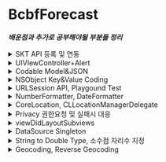 
# BcbfForecast

___배운점과 추가로 공부해야될 부분들 정리___


<details markdown="1">
<summary> SKT API 등록 및 연동 </summary>

- API는 SK Open API를 사용했다. 해당 링크는 [여기](https://openapi.sk.com/content/API)로 가면 확인할 수 있다. 
- 특별히 설명할 것은 없는데, 다른 좋은 API들이 많다. 활용해서 뭘 더 만들어보면 재밌을 것 같다. 어려울 것..도 같고 ?ㅎㅎ
- 당장 흥미가 가는 것은 역시나 T map, 그리고 광범위하게 쓰일 수 있는 11번가 API. 이거 2개가 제일 흥미가 가긴 한다. 
# 
![image](https://user-images.githubusercontent.com/60660894/81121311-63fbb600-8f69-11ea-828f-36e54aeb4a12.png)

</details>



<details markdown="1">
<summary> UIVIewController+Alert </summary>

이건 뭐 간단하지만, 그만큼 많이 쓰이므로 하나 첨부
```swift 

extension UIViewController {
    
    func show(message:String) {
        let alert = UIAlertController(title: "알림", message: message, preferredStyle: .alert)
        
        let ok = UIAlertAction(title: "확인", style: .default, handler: nil)
        alert.addAction(ok)
        
        present(alert, animated: true, completion: nil)
    }
    
}
```

</details>



<details markdown="1">
<summary> Codable Model&JSON </summary>

- JSON Pasing 같은 경우에 애초에 Codable 쓰다가 모델링이 제대로 안되면 자꾸 Crash나는 문제때문에 SwiftyJSON을 썼잖아?
- 음, 이번에 Codable을 좀 배운 것 같고 
  - Codable을 좀 더 깊이 파볼 것. 
  - Codable과 Codable이 없던 이전(iOS8)에는 어떻게 했는지 알아볼 것. 
  - ObjectMapper 라이브러리인가? 그거 한 번 사용해볼 것. 
  - Codable과 SwiftyJSON ObjectMapper의 차이, 장단점 등을 파악해볼 것. 

# 

- 그래서 일단 결국은 Codable 부터인데, 요약하면 
  - 전체 데이터 중에 내가 원하는 것만 빼올 수 있다. 
  - 데이터 구조와 모델링을 똑같이 해야한다. 
  - 데이터의 항목?아이템?이름과 구조체의 상수(let) 변수 이름은 동일해야 한다. 
  
- 정말 많이 쓰이므로 잘 숙지해 둘 것. 

```swift 
struct WeatherSummary: Codable {
    
    struct Weather: Codable {
        struct Minutely: Codable{
            struct Sky: Codable {
                let code: String
                let name: String
            }
            
            struct Temperature:Codable {
                let tc: String
                let tmax: String
                let tmin: String
            }
            
            let sky: Sky
            let temperature: Temperature
            
        }
        
        let minutely: [Minutely]
    }
    
    struct Result: Codable {
        let code: Int
        let message: String
        
    }
    
    let weather: Weather
    let result: Result
}

```

```
{
    "weather": {
        "minutely": [
        {
        "station": {
        "longitude": "127.01562",
        "latitude": "37.48891",
        "name": "서초",
        "id": "401",
        "type": "KMA"
        },
        "wind": {
        "wdir": "163.60",
        "wspd": "1.50"
        },
        "precipitation": {
        "sinceOntime": "0.00",
        "type": "0"
        },
        "sky": {
        "code": "SKY_A01",
        "name": "맑음"
        },
        "rain": {
        "sinceOntime": "0.00",
        "sinceMidnight": "0.00",
        "last10min": "0.00",
        "last15min": "0.00",
        "last30min": "0.00",
        "last1hour": "0.00",
        "last6hour": "0.00",
        "last12hour": "0.00",
        "last24hour": "0.00"
        },
        "temperature": {
        "tc": "13.80",
        "tmax": "28.00",
        "tmin": "12.00"
        },
        "humidity": "",
        "pressure": {
        "surface": "",
        "seaLevel": ""
        },
        "lightning": "0",
        "timeObservation": "2020-05-06 07:19:00"
        }
        ]
    },
    "common": {
        "alertYn": "Y",
        "stormYn": "N"
    },
    "result": {
        "code": 9200,
        "requestUrl": "/weather/current/minutely?version=2&lat=37.498206&lon=127.02761&appKey=l7xx3db99b1125e3421e9ad660651d5563b1",
        "message": "성공"
    }
}
```
</details>

<details markdown="1">
<summary> NSObject Key&Value Coding </summary>
</details>

<details markdown="1">
<summary> URLSession API, Playgound Test </summary>

- 몰랐는데, playground를 만들어서 API를 테스트 해볼 수가 있드라. 
- 그냥 원하는 이름으로 ㅇㅇㅇApi처럼 playground를 하나 만들고 테스트 하면 돼. 
- 라이브러리 안쓰고 URLSession을 사용했어. 
- URLSession와 Alamofire의 차이가 무엇인지, 장단점을 찾아보도록 해. 
- 여기서의 핵심은, 
    - URLSession 사용해서 request, response 하는 부분 
    - 에러나 기타 상태코드에 따른 예외처리 
    - playground testing 
    - DispatchGroup, DispatchQueue 생성 
    - group.enter(), group.leave()
    - defer와 completion: @escaping 사용해서 비동기로 받아온 데이터 리턴받기
    - parameter하고 header넣어서 처리하기 


</details>

<details markdown="1">
<summary> NumberFormatter, DateFormatter </summary>

여기선 포매터가 2종류가 쓰였어. 중요하니까 공부 잘해.         
특이한 것은 DateFormatter인데 사용할 때, dateFormat에 "M.d (E)", "HH:00" 값을 넣어서 포맷을 바꿔주고 있어. "M.d (E)"가 뭔지 모르겠다야? 공부해.      
````swift

let tempFormatter: NumberFormatter = {
    let f = NumberFormatter()
    f.minimumFractionDigits = 0 //소수점이 0인 경우엔 출력하지 않고
    f.maximumFractionDigits = 1 //나머지 경우에는 1자리만 출력한다.
    return f
}()

let dateFormatter: DateFormatter = {
    let f = DateFormatter()
    f.locale =  Locale(identifier: "Ko_kr")
    return f
}()



let target = WeaterDataSource.shared.forecastList[indexPath.row]

dateFormatter.dateFormat = "M.d (E)"
cell.dateLabel.text = dateFormatter.string(for: target.date)

dateFormatter.dateFormat = "HH:00"
cell.timeLabel.text = dateFormatter.string(for: target.date)
    
````

</details>

<details markdown="1">
<summary> CoreLocation, CLLocationManagerDelegate </summary>

사용자 위치 가져오는 것은 CoreLocation 프레임워크 인가봐. 자세한 건 다음에 공부해야할 것 같다.        
간단하게만 CLLocationManagerDelegate에 대해서 볼건데, 대략 소개해볼게.             
자세한 내용은 [공식문서](https://developer.apple.com/documentation/corelocation/cllocationmanagerdelegate)에 있고, 여기서는 내가 사용한 코드만 적어놓을 게. 그게 이해하기 오히려 더 편할거야.       

````swift

extension ViewController: CLLocationManagerDelegate {
    
    func updateCurrentLocation(){
        locationManager.startUpdatingLocation() //사용자의 위치가 업데이트 될때마다 델리게이트를 통해 알려줌
    }
    
    
    //위치정보가 업데이트 될떄마다 반복적으로 알려줌
    func locationManager(_ manager: CLLocationManager, didUpdateLocations locations: [CLLocation]) {
        
        if let loc = locations.first {
            print(loc.coordinate)
            
            //        Geocoding
            //        특정 주소나 명칭을 사용해서 좌표를 얻는 것
            //        Reverse Geocoding
            //        좌표를 주소로 바꾸는 것
            
            let geocoder = CLGeocoder()
            geocoder.reverseGeocodeLocation(loc) { [weak self] (placemarks, error) in
                //                하나의 명칭에 대한 여러가지 명칭이 있을 수 있어서 배열로 전달해줌
                if let place = placemarks?.first {
                    
                    //미국 기준이기 때문에 우리나라 구랑 동을 받아와야 함
                    if let gu = place.locality, let dong = place.subLocality {
                        self?.locationLabel.text = "\(gu) \(dong)"
                    }else{
                        self?.locationLabel.text = place.name
                    }
                }
            }
            
            
            //        샘플에서는 뷰디드로드에서 호출했는데, 뷰디드로드에서 현재 로케이션 정보를 받아올 수 없으니
            //        이델리게이트에서 호출한다.
            WeaterDataSource.shared.fetch(location: loc) { [weak self] in
                self?.listTableView.reloadData()
            }
            
        }
        
        //계속 알려주면 배터리가 소모되니까 한번만 받고 그만받기. 배터리절약. 위치기반 배터리 아주중요.
        manager.stopUpdatingLocation()
    }
    
    func locationManager(_ manager: CLLocationManager, didFailWithError error: Error) {
        show(message: error.localizedDescription)
        manager.stopUpdatingLocation()
    }
    
    
    func locationManager(_ manager: CLLocationManager, didChangeAuthorization status: CLAuthorizationStatus) {
        switch status {
        case .authorizedAlways, .authorizedWhenInUse:
            updateCurrentLocation()
        default:
            print("")
            //            fatalError()
        }
    }
    
}


````

</details>

<details markdown="1">
<summary> Privacy 권한요청 및 실패시 대응 </summary>

여기서는 음, 위치를 알기위한 권한요청을 사용했어. veiwwillappear에 사용했는데 실패하면 그냥 얼랏만 띄워주거나 해서 처리를 했어. 근데 상황에따라서 얼랏에다가 이벤트를 줘서 설정화면으로 바로 보내버리거야 해야하거든. 아니면 메시지를 띄워주던가 말이야. 그거 잘생각해서 바꿔보도록 하고. 그리고 case에 대해서 다시 공부해보자. notDetermined, denied, restricted 등등. 정확히 어떨때쓰는건지 분류해서 잘 사용해야해. 앱의 매우 중요한 기능이 동작하지 않을 수 있으니까. 

````swift

override func viewWillAppear(_ animated: Bool) {
    super.viewWillAppear(animated)

    locationLabel.text = "업데이트 중..."

    if CLLocationManager.locationServicesEnabled() {
        switch CLLocationManager.authorizationStatus() {
        case .notDetermined:
            locationManager.requestWhenInUseAuthorization()
        case .authorizedAlways, .authorizedWhenInUse:
            updateCurrentLocation()
        case .denied, .restricted:
            show(message: "위치 서비스 사용 불가")
        default:
            fatalError()
        }


    } else{
        show(message: "위치 서비스 사용 불가")
    }

}


````


</details>

<details markdown="1">
<summary> viewDidLayoutSubviews </summary>

viewDidLayoutSubviews같은 경우에는 이럴 때 썼어.   
나는 첫번째 셀의 높이를 가져와야해. 근데 viewDidLoad에서 쓰자니 아직 셀이 완성?되지 않은거야.     
그래서 이름 그대로 '레이아웃서브뷰를 그리는게 완료될때' 호출되는 viewDidLayoutSubviews를 오버라이드해서 거기에 내가 원하는 코드를 적었어.     
아래처럼.       

````swift

override func viewDidLayoutSubviews() {
    super.viewDidLayoutSubviews()

    if topInset == 0.0 {
        let first = IndexPath(row: 0, section: 0)
        if let cell = listTableView.cellForRow(at: first)  {
            topInset = listTableView.frame.height - cell.frame.height

            var inset = listTableView.contentInset
            inset.top = topInset
            listTableView.contentInset = inset
        }
    }
}

````




</details>

<details markdown="1">
<summary> DataSource Singleton </summary>

이것도 진짜 너무너무너무너무 중요하다.        
실무에서 너무너무너무 자주 쓰이는 부분이야.         
근데 아직 난 잘 몰라. 초보라서..ㅠㅠ      
쨌건, 서버에서 받아오는 데이터를 싱글톤으로 갖고있다가 어디든 쓰는거야.        
앱델리게이트나, 씬델리게이트에 객체를 두지 않아도 된다는거지.      
지금은 이렇게 간단하게 표현했지만, 저 WeatherSummary와 ForecastData가 서버에서 받아오는 데이터고 따라서 저 객체에 값을 넣을 수 있는 메소드가 존재해.               
두개 메소드는 private으로 쓰이는 것, 커스텀 큐를 만들어 사용한 것에 유의하도록 해. 

````swift

class WeaterDataSource {
    static let shared = WeaterDataSource()
    
    private init() {}
    
    var summary: WeatherSummary?
    var forecastList = [ForecastData]()
    
    let group = DispatchGroup()
    let workQueue = DispatchQueue(label: "apiQueue", attributes: .concurrent)
    
    func fetch(location: CLLocation, completion: @escaping () -> ()){}
    private func fetchSummary(lat: Double, lon:Double, completion: @escaping () -> ()){}
    private func fetchForecast(lat: Double, lon:Double, completion: @escaping () -> ()){}

}

````




</details>

<details markdown="1">
<summary> String to Double Type, 소수점 자리수 지정 </summary>

Formatter는 엄청나게 많이 활용이 되지? 중요해 매우.      
나같은 경우엔 그냥 구글링해서 갖고온 뭐 

````swift
String(format: "%02f", 0.12344567)
````

를 사용하곤 했지. 저거랑 지금 배운거랑 차이점도 한 번 알아보자. 
        
일단 여기서는 포매터를 하나 만들었어. 이렇게 타입은 numberFormatter야.     

````swift
let tempFormatter: NumberFormatter = {
    let f = NumberFormatter()
    f.minimumFractionDigits = 0 //소수점이 0인 경우엔 출력하지 않고
    f.maximumFractionDigits = 1 //나머지 경우에는 1자리만 출력한다.
    return f
}()

````

그리고 사용할 곳으로 가서 이렇게 사용했어. 이걸 어디 익스텐션이나 다른걸로 만들어놓는 방법도 생각해보자.     


````swift

let max = Double(data.temperature.tmax) ?? 0.0
let min = Double(data.temperature.tmin) ?? 0.0

let maxStr = tempFormatter.string(for: max) ?? "-"
let minStr = tempFormatter.string(for: min) ?? "-"
cell.minMaxLabel.text = "최대 \(maxStr)º 최소 \(minStr)º"

let current = Double(data.temperature.tc) ?? 0.0
let currentStr = tempFormatter.string(for: current) ?? "-"
cell.currentTemperatureLabel.text = currentStr

````

참, string으로 컨버팅하는 메소드는 2가지가 있어. 차이는 큰 건 없지만, 입력 타입이 달라. 그래서 any를 많이 쓰는 것 같아. 

````swift

                
tempFormatter.string(from: NSNumber)
tempFormatter.string(for: Any?)

````



</details>

<details markdown="1">
<summary> Geocoding, Reverse Geocoding </summary>

- Geocoding
    - 특정 주소나 명칭을 사용해서 좌표를 얻는 것
- Reverse Geocoding
    - 좌표를 주소로 바꾸는 것
           
###### 

일단 지금 내가 해야하는 건 locationManager로 가져온 locations으로 현재 위치를 표시해야 하잖아?   
그래서 그걸 관할하는 인터페이스인 CLGeocoder를 생성했어.    
그리고 .reverseGeocodeLocation를 이용해서 placemarks를 리턴 받았어.   
placemarks이 왜 s냐면 같은 장소라도 여러가지 명칭이 있을 수 있기 때문이래.    
그리고, placemarks는 미국기준이라서 그걸 다시 한번 바꿔줘야해.    
우리나라의 '구'에 해당하는건 locality, '동'에 해당하는건 subLocality야.     
그리고 그걸 사용하면 되는것이지.


````swift

let geocoder = CLGeocoder()
geocoder.reverseGeocodeLocation(loc) { [weak self] (placemarks, error) in
    //                하나의 명칭에 대한 여러가지 명칭이 있을 수 있어서 배열로 전달해줌
    if let place = placemarks?.first {

        //미국 기준이기 때문에 우리나라 구랑 동을 받아와야 함
        if let gu = place.locality, let dong = place.subLocality {
            self?.locationLabel.text = "\(gu) \(dong)"
        }else{
            self?.locationLabel.text = place.name
        }
    }
}
            
````


</details>


# 


